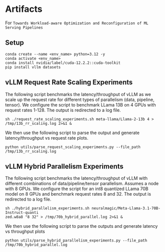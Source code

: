 # Artifacts
For `Towards Workload-aware Optimization and Reconfiguration of ML Serving Pipelines`

## Setup
```
conda create --name <env_name> python=3.12 -y
conda activate <env_name>
conda install nvidia/label/cuda-12.2.2::cuda-toolkit
pip install vllm datasets
```

## vLLM Request Rate Scaling Experiments
The following script benchmarks the latency/throughput of vLLM as we scale up the request rate for different types of parallelism (data, pipeline, tensor). We configure the script to benchmark LLama 13B on 4 GPUs with request rates 1-128. The output is redirected to a log file.

```
sh ./request_rate_scaling_experiments.sh meta-llama/Llama-2-13b 4 > /tmp/13b_rr_scaling.log 2>&1 &
```

We then use the following script to parse the output and generate latency/throughput vs request rate plots.

```
python utils/parse_request_scaling_experiments.py --file_path /tmp/13b_rr_scaling.log
```

## vLLM Hybrid Parallelism Experiments
The following script benchmarks the latency/throughput of vLLM with different combinations of data/pipeline/tensor parallelism. Assumes a node with 8 GPUs. We configure the script for an int8 quantized LLama 70B model on 8 GPUs and benchmark request rates 8 and 32. The output is redirected to a log file.

```
sh ./hybrid_parallelism_experiments.sh neuralmagic/Meta-Llama-3.1-70B-Instruct-quanti
zed.w8a8 "8 32" > /tmp/70b_hybrid_parallel.log 2>&1 &
```

We then use the following script to parse the outputs and generate latency vs throughput plots

```
python utils/parse_hybrid_parallelism_experiments.py --file_path /tmp/70b_hybrid_parallel.log
```